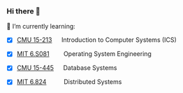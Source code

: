 ### Hi there 👋

<!--
**csun5285/csun5285** is a ✨ _special_ ✨ repository because its `README.md` (this file) appears on your GitHub profile.

Here are some ideas to get you started:

- 🔭 I’m currently working on ...
- 🌱 I’m currently learning ...
- 👯 I’m looking to collaborate on ...
- 🤔 I’m looking for help with ...
- 💬 Ask me about ...
- 📫 How to reach me: ...
- 😄 Pronouns: ...
- ⚡ Fun fact: ...
-->
🌱 I’m currently learning: 

- [x] [CMU 15-213](https://www.cs.cmu.edu/~213/)                     &emsp;          Introduction to Computer Systems (ICS)
- [x] [MIT 6.S081](https://pdos.csail.mit.edu/6.828/2021/index.html) &emsp; &ensp;   Operating System Engineering   
- [x] [CMU 15-445](https://15445.courses.cs.cmu.edu/fall2022/)       &emsp;          Database Systems
- [x] [MIT 6.824](https://pdos.csail.mit.edu/6.824/)          &emsp; &emsp;          Distributed Systems


